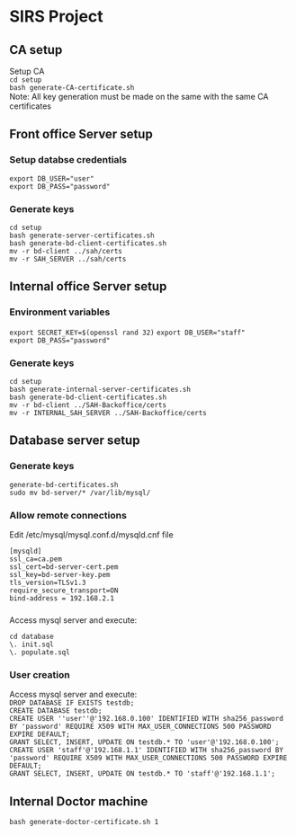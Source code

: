 # SIRS Project

## CA  setup
Setup CA  
` cd setup `  
` bash generate-CA-certificate.sh `  
Note: All key generation must be made on the same with the same CA certificates

## Front office Server setup 
### Setup databse credentials
` export DB_USER="user" `    
` export DB_PASS="password" `
### Generate keys  
` cd setup `    
` bash generate-server-certificates.sh `   
` bash generate-bd-client-certificates.sh `    
` mv -r bd-client ../sah/certs `    
` mv -r SAH_SERVER ../sah/certs `    

## Internal office Server setup
### Environment variables
` export SECRET_KEY=$(openssl rand 32) `
` export DB_USER="staff" `   
` export DB_PASS="password" `  
### Generate keys
` cd setup `    
` bash generate-internal-server-certificates.sh `    
` bash generate-bd-client-certificates.sh `    
` mv -r bd-client ../SAH-Backoffice/certs `    
` mv -r INTERNAL_SAH_SERVER ../SAH-Backoffice/certs `    

## Database server setup
### Generate keys
` generate-bd-certificates.sh `    
`sudo mv bd-server/* /var/lib/mysql/ `   

### Allow remote connections 
Edit /etc/mysql/mysql.conf.d/mysqld.cnf file   
```
[mysqld]
ssl_ca=ca.pem
ssl_cert=bd-server-cert.pem
ssl_key=bd-server-key.pem
tls_version=TLSv1.3
require_secure_transport=ON
bind-address = 192.168.2.1
```
###
Access mysql server and execute:  
```
cd database
\. init.sql
\. populate.sql
```

### User creation
Access mysql server and execute:  
` DROP DATABASE IF EXISTS testdb; `  
` CREATE DATABASE testdb; `  
` CREATE USER ''user''@'192.168.0.100' IDENTIFIED WITH sha256_password BY 'password' REQUIRE X509 WITH MAX_USER_CONNECTIONS 500 PASSWORD EXPIRE DEFAULT; `    
` GRANT SELECT, INSERT, UPDATE ON testdb.* TO 'user'@'192.168.0.100'; `  
` CREATE USER 'staff'@'192.168.1.1' IDENTIFIED WITH sha256_password BY 'password' REQUIRE X509 WITH MAX_USER_CONNECTIONS 500 PASSWORD EXPIRE DEFAULT; `  
` GRANT SELECT, INSERT, UPDATE ON testdb.* TO 'staff'@'192.168.1.1'; `    

## Internal Doctor machine  
` bash generate-doctor-certificate.sh 1 `  




